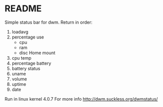 # README 

Simple status bar for dwm. 
Return in order:
1. loadavg
2. percentage use 
	* cpu 
	* ram 
	* disc Home mount 
3. cpu temp
4. percentage battery 
5. battery status 
6. uname 
7. volume
8. uptime 
9. date

Run in linux kernel 4.0.7
For more info http://dwm.suckless.org/dwmstatus/
